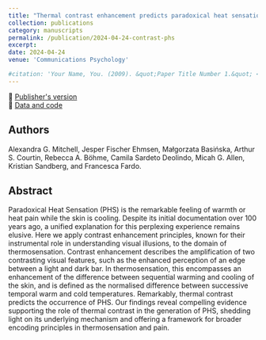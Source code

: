 ```yaml
---
title: "Thermal contrast enhancement predicts paradoxical heat sensation"
collection: publications
category: manuscripts
permalink: /publication/2024-04-24-contrast-phs
excerpt:
date: 2024-04-24
venue: 'Communications Psychology'

#citation: 'Your Name, You. (2009). &quot;Paper Title Number 1.&quot; <i>Journal 1</i>. 1(1).'
---
```

<!--more-->

📄 [Publisher's version](https://www.nature.com/articles/s44271-024-00083-8) <br>
🐙 [Data and code](https://github.com/Body-Pain-Perception-Lab/PHS-TemporalContrast)

## Authors
Alexandra G. Mitchell, Jesper Fischer Ehmsen, Małgorzata Basińska, Arthur S. Courtin, Rebecca A. Böhme, Camila Sardeto Deolindo, Micah G. Allen, Kristian Sandberg, and Francesca Fardo.

## Abstract

Paradoxical Heat Sensation (PHS) is the remarkable feeling of warmth or heat pain while the skin is cooling. Despite its initial documentation over 100 years ago, a unified explanation for this perplexing experience remains elusive. Here we apply contrast enhancement principles, known for their instrumental role in understanding visual illusions, to the domain of thermosensation. Contrast enhancement describes the amplification of two contrasting visual features, such as the enhanced perception of an edge between a light and dark bar. In thermosensation, this encompasses an enhancement of the difference between sequential warming and cooling of the skin, and is defined as the normalised difference between successive temporal warm and cold temperatures. Remarkably, thermal contrast predicts the occurrence of PHS. Our findings reveal compelling evidence supporting the role of thermal contrast in the generation of PHS, shedding light on its underlying mechanism and offering a framework for broader encoding principles in thermosensation and pain.